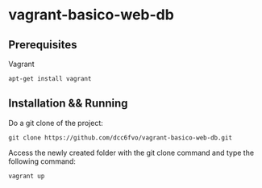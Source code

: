 vagrant-basico-web-db
==========

Prerequisites
-----------------------
Vagrant

	apt-get install vagrant


Installation && Running
-----------------------

Do a git clone of the project:

	git clone https://github.com/dcc6fvo/vagrant-basico-web-db.git

Access the newly created folder with the git clone command and type the following command:

	vagrant up

